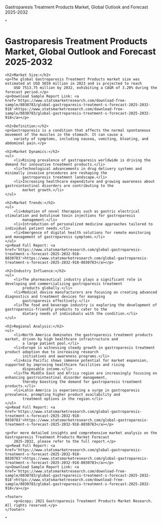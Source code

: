 Gastroparesis Treatment Products Market, Global Outlook and Forecast 2025-2032

"<!DOCTYPE html>
<html lang=""en"">

<head>
    <meta charset=""UTF-8"">
    <meta http-equiv=""X-UA-Compatible"" content=""IE=edge"">
    <meta name=""viewport"" content=""width=device-width, initial-scale=1.0"">
    <title>Gastroparesis Treatment Products Market, Global Outlook and Forecast 2025-2032</title>
</head>

<body>
    <h1 style=""text-align: center;"">Gastroparesis Treatment Products Market, Global Outlook and Forecast 2025-2032</h1>

    <h2>Market Size:</h2>
    <p>The global Gastroparesis Treatment Products market size was estimated at USD 5659 million in 2023 and is projected to reach
        USD 7513.75 million by 2032, exhibiting a CAGR of 3.20% during the forecast period.</p>
    <p>Download Sample Report Link: <a href='https://www.statsmarketresearch.com/download-free-sample/8030783/global-gastroparesis-treatment-s-forecast-2025-2032-918'>https://www.statsmarketresearch.com/download-free-sample/8030783/global-gastroparesis-treatment-s-forecast-2025-2032-918</a></p>

    <h2>Definition:</h2>
    <p>Gastroparesis is a condition that affects the normal spontaneous movement of the muscles in the stomach. It can cause a
        variety of symptoms, including nausea, vomiting, bloating, and abdominal pain.</p>

    <h2>Market Dynamics:</h2>
    <ul>
        <li>Rising prevalence of gastroparesis worldwide is driving the demand for innovative treatment products.</li>
        <li>Technological advancements in drug delivery systems and minimally invasive procedures are reshaping the
            gastroparesis treatment landscape.</li>
        <li>Increasing healthcare expenditure and growing awareness about gastrointestinal disorders are contributing to the
            market growth.</li>
    </ul>

    <h2>Market Trends:</h2>
    <ul>
        <li>Adoption of novel therapies such as gastric electrical stimulation and botulinum toxin injections for gastroparesis
            management.</li>
        <li>Introduction of personalized medicine approaches tailored to individual patient needs.</li>
        <li>Emergence of digital health solutions for remote monitoring and management of gastroparesis symptoms.</li>
    </ul>
    <p>Read Full Report: <a href='https://www.statsmarketresearch.com/global-gastroparesis-treatment-s-forecast-2025-2032-918-8030783'>https://www.statsmarketresearch.com/global-gastroparesis-treatment-s-forecast-2025-2032-918-8030783</a></p>

    <h2>Industry Influence:</h2>
    <ul>
        <li>The pharmaceutical industry plays a significant role in developing and commercializing gastroparesis treatment
            products globally.</li>
        <li>Medical device manufacturers are focusing on creating advanced diagnostics and treatment devices for managing
            gastroparesis effectively.</li>
        <li>The food and beverage industry is exploring the development of gastroparesis-friendly products to cater to the
            dietary needs of individuals with the condition.</li>
    </ul>

    <h2>Regional Analysis:</h2>
    <ul>
        <li>North America dominates the gastroparesis treatment products market, driven by high healthcare infrastructure and
            a large patient pool.</li>
        <li>Europe is witnessing steady growth in gastroparesis treatment product adoption due to increasing research
            initiatives and awareness programs.</li>
        <li>Asia Pacific shows immense potential for market expansion, supported by improving healthcare facilities and rising
            disposable income.</li>
        <li>The Middle East and Africa region are increasingly focusing on enhancing gastrointestinal disorder management,
            thereby boosting the demand for gastroparesis treatment products.</li>
        <li>Latin America is experiencing a surge in gastroparesis prevalence, prompting higher product availability and
            treatment options in the region.</li>
    </ul>
    <p>Read Full Report: <a href='https://www.statsmarketresearch.com/global-gastroparesis-treatment-s-forecast-2025-2032-918-8030783'>https://www.statsmarketresearch.com/global-gastroparesis-treatment-s-forecast-2025-2032-918-8030783</a></p>

    <p>For more detailed insights and comprehensive market analysis on the Gastroparesis Treatment Products Market Forecast
        2025-2032, please refer to the full report.</p>
    <p>Read Full Report: <a href='https://www.statsmarketresearch.com/global-gastroparesis-treatment-s-forecast-2025-2032-918-8030783'>https://www.statsmarketresearch.com/global-gastroparesis-treatment-s-forecast-2025-2032-918-8030783</a></p>
    <p>Download Sample Report Link: <a href='https://www.statsmarketresearch.com/download-free-sample/8030783/global-gastroparesis-treatment-s-forecast-2025-2032-918'>https://www.statsmarketresearch.com/download-free-sample/8030783/global-gastroparesis-treatment-s-forecast-2025-2032-918</a></p>

    <footer>
        <p>&copy; 2021 Gastroparesis Treatment Products Market Research. All rights reserved.</p>
    </footer>
</body>

</html>"
